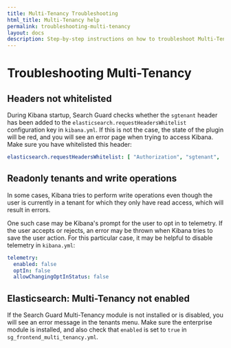 ```yaml
---
title: Multi-Tenancy Troubleshooting
html_title: Multi-Tenancy help
permalink: troubleshooting-multi-tenancy
layout: docs
description: Step-by-step instructions on how to troubleshoot Multi-Tenancy issues.
---
```

<!--- Copyright 2022 floragunn GmbH -->

# Troubleshooting Multi-Tenancy

## Headers not whitelisted

During Kibana startup, Search Guard checks whether the `sgtenant` header has been added to the `elasticsearch.requestHeadersWhitelist` configuration key in `kibana.yml`. If this is not the case, the state of the plugin will be red, and you will see an error page when trying to access Kibana. Make sure you have whitelisted this header:

```yaml
elasticsearch.requestHeadersWhitelist: [ "Authorization", "sgtenant", ... ]
```

## Readonly tenants and write operations
In some cases, Kibana tries to perform write operations even though the user is currently in a tenant for which they only have read access, which will result in errors.

One such case may be Kibana's prompt for the user to opt in to telemetry. If the user accepts or rejects, an error may be thrown when Kibana tries to save the user action.
For this particular case, it may be helpful to disable telemetry in `kibana.yml`:

```yml
telemetry:
  enabled: false
  optIn: false
  allowChangingOptInStatus: false
```

## Elasticsearch: Multi-Tenancy not enabled

If the Search Guard Multi-Tenancy module is not installed or is disabled, you will see an error message in the tenants menu.
Make sure the enterprise module is installed, and also check that `enabled` is set to `true` in `sg_frontend_multi_tenancy.yml`.



